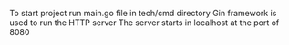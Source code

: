 To start project run main.go file in tech/cmd directory
Gin framework is used to run the HTTP server
The server starts in localhost at the port of 8080
